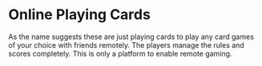 # Online Playing Cards

As the name suggests these are just playing cards to play any card games of your choice with friends remotely. The players manage the rules and scores completely. This is only a platform to enable remote gaming.